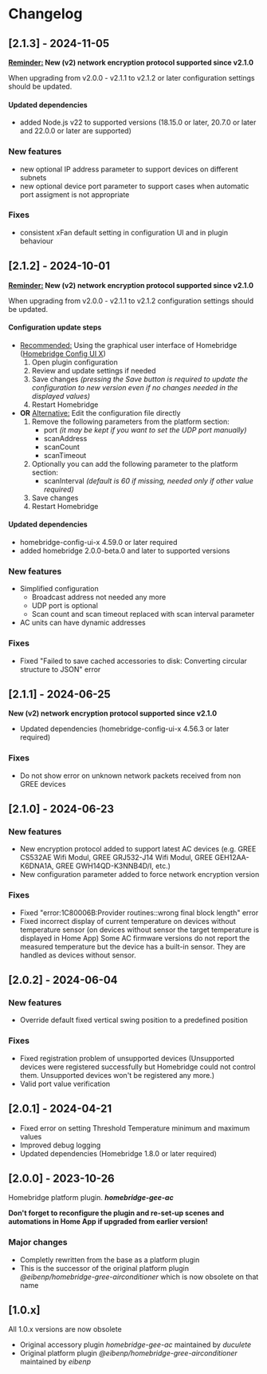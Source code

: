 # Changelog

## [2.1.3] - 2024-11-05

**<ins>Reminder:</ins> New (v2) network encryption protocol supported since v2.1.0**

When upgrading from v2.0.0 - v2.1.1 to v2.1.2 or later configuration settings should be updated.

#### Updated dependencies
- added Node.js v22 to supported versions (18.15.0 or later, 20.7.0 or later and 22.0.0 or later are supported)

### New features
- new optional IP address parameter to support devices on different subnets
- new optional device port parameter to support cases when automatic port assigment is not appropriate

### Fixes
- consistent xFan default setting in configuration UI and in plugin behaviour

## [2.1.2] - 2024-10-01

**<ins>Reminder:</ins> New (v2) network encryption protocol supported since v2.1.0**

When upgrading from v2.0.0 - v2.1.1 to v2.1.2 configuration settings should be updated.

#### Configuration update steps

- <ins>Recommended:</ins> Using the graphical user interface of Homebridge ([Homebridge Config UI X](https://www.npmjs.com/package/homebridge-config-ui-x))
  1) Open plugin configuration
  1) Review and update settings if needed
  1) Save changes _(pressing the Save button is required to update the configuration to new version even if no changes needed in the displayed values)_
  1) Restart Homebridge
- **OR** <ins>Alternative:</ins> Edit the configuration file directly
  1) Remove the following parameters from the platform section:
     - port _(it may be kept if you want to set the UDP port manually)_
     - scanAddress
     - scanCount
     - scanTimeout
  1) Optionally you can add the following parameter to the platform section:
     - scanInterval _(default is 60 if missing, needed only if other value required)_
  1) Save changes
  1) Restart Homebridge

#### Updated dependencies
- homebridge-config-ui-x 4.59.0 or later required
- added homebridge 2.0.0-beta.0 and later to supported versions

### New features

- Simplified configuration
  - Broadcast address not needed any more
  - UDP port is optional
  - Scan count and scan timeout replaced with scan interval parameter
- AC units can have dynamic addresses

### Fixes

- Fixed "Failed to save cached accessories to disk: Converting circular structure to JSON" error

## [2.1.1] - 2024-06-25

**New (v2) network encryption protocol supported since v2.1.0**

- Updated dependencies (homebridge-config-ui-x 4.56.3 or later required)

### Fixes

- Do not show error on unknown network packets received from non GREE devices

## [2.1.0] - 2024-06-23

### New features

- New encryption protocol added to support latest AC devices (e.g. GREE CS532AE Wifi Modul, GREE GRJ532-J14 Wifi Modul, GREE GEH12AA-K6DNA1A, GREE GWH14QD-K3NNB4D/I, etc.)
- New configuration parameter added to force network encryption version

### Fixes

- Fixed "error:1C80006B:Provider routines::wrong final block length" error
- Fixed incorrect display of current temperature on devices without temperature sensor (on devices without sensor the target temperature is displayed in Home App)
  Some AC firmware versions do not report the measured temperature but the device has a built-in sensor. They are handled as devices without sensor.

## [2.0.2] - 2024-06-04

### New features

- Override default fixed vertical swing position to a predefined position

### Fixes

- Fixed registration problem of unsupported devices (Unsupported devices were registered successfully
  but Homebridge could not control them. Unsupported devices won't be registered any more.)
- Valid port value verification

## [2.0.1] - 2024-04-21

- Fixed error on setting Threshold Temperature minimum and maximum values
- Improved debug logging
- Updated dependencies (Homebridge 1.8.0 or later required)

## [2.0.0] - 2023-10-26

Homebridge platform plugin. **_homebridge-gee-ac_**

**Don't forget to reconfigure the plugin and re-set-up scenes and automations in Home App if upgraded from earlier version!**

### Major changes

- Completly rewritten from the base as a platform plugin
- This is the successor of the original platform plugin _@eibenp/homebridge-gree-airconditioner_ which is now obsolete on that name

## [1.0.x]

All 1.0.x versions are now obsolete

- Original accessory plugin _homebridge-gee-ac_ maintained by _duculete_
- Original platform plugin _@eibenp/homebridge-gree-airconditioner_ maintained by _eibenp_